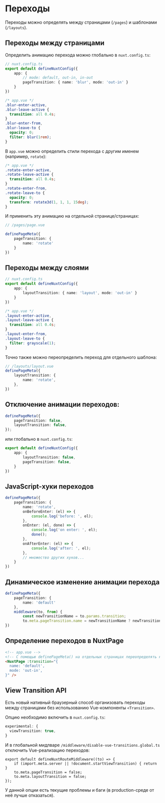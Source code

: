 # Переходы

Переходы можно определять между страницами (`/pages`) и шаблонами (`/layouts`).

## Переходы между страницами 

Определить анимацию перехода можно глобально в `nuxt.config.ts`:

```typescript
// nuxt.config.ts
export default defineNuxtConfig({
    app: {
        // mode: default, out-in, in-out
        pageTransition: { name: 'blur', mode: 'out-in' }
    }
})
```

```css
/* app.vue */
.blur-enter-active,
.blur-leave-active {
  transition: all 0.4s;
}
.blur-enter-from,
.blur-leave-to {
  opacity: 0;
  filter: blur(1rem);
}
```

В `app.vue` можно определить стили перехода с другим именем (например, `rotate`):

```css
/* app.vue */
.rotate-enter-active,
.rotate-leave-active {
  transition: all 0.4s;
}
.rotate-enter-from,
.rotate-leave-to {
  opacity: 0;
  transform: rotate3d(1, 1, 1, 15deg);
}
```

И применить эту анимацию на отдельной странице/страницах:

```typescript
// /pages/page.vue

definePageMeta({
    pageTransition: {
        name: 'rotate'
    }
})
```

## Переходы между слоями

```typescript
// nuxt.config.ts
export default defineNuxtConfig({
    app: {
        layoutTransition: { name: 'layout', mode: 'out-in' }
    }
})
```

```css
/* app.vue */
.layout-enter-active,
.layout-leave-active {
  transition: all 0.4s;
}
.layout-enter-from,
.layout-leave-to {
  filter: grayscale(1);
}
```

Точно также можно переопределить переход для отдельного шаблона:

```typescript
// /layouts/layout.vue
definePageMeta({
    layoutTransition: {
        name: 'rotate',
    },
})
```

## Отключение анимации переходов:

```typescript
definePageMeta({
    pageTransition: false,
    layoutTransition: false,
});
```

или глобально в `nuxt.config.ts`:

```typescript
export default defineNuxtConfig({
    app: {
        layoutTransition: false,
        pageTransition: false,
    }
})
```

## JavaScript-хуки переходов

```typescript
definePageMeta({
    pageTransition: {
        name: 'rotate',
        onBeforeEnter: (el) => {
            console.log('before: ', el);
        },
        onEnter: (el, done) => {
            console.log('on enter: ', el);
            done();
        },
        onAfterEnter: (el) => {
            console.log('after: ', el);
        },
        // множество других хуков...
    }
})
```


## Динамическое изменение анимации перехода

```typescript
definePageMeta({
    pageTransition: {
        name: 'default'
    },
    middleware(to, from) {
        const newTransitionName = to.params.transition;
        to.meta.pageTransition.name = newTransitionName ? newTransitionName : 'default';
})
```

## Определение переходов в NuxtPage

```html
<!-- app.vue -->
<!-- С помощью definePageMeta() на отдельных страницах переопределять нельзя -->
<NuxtPage :transition="{
  name: 'default',
  mode: 'out-in',
}" />
```

## View Transition API

Есть новый нативный браузерный способ организовать переходы между страницами без использованию Vue-компоненты `<Transition>`.

Опцию необходимо включить в `nuxt.config.ts`:

```typescript
experimental: {
  viewTransition: true,
}
```

И в  глобальной мидлваре `/middleware/disable-vue-transitions.global.ts` отключить Vue-реализацию переходов:

```typesccript
export default defineNuxtRouteMiddleware((to) => {
    if (import.meta.server || !document.startViewTransition) { return }
    to.meta.pageTransition = false;
    to.meta.layoutTransition = false;
});
```

У данной опции есть текущие проблемы и баги (в production-среде от неё лучше отказаться).